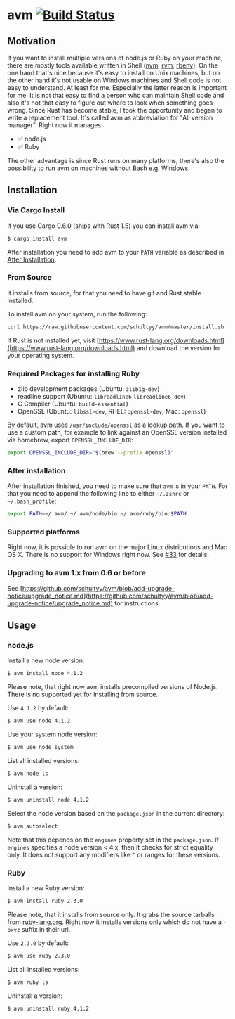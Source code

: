 # avm [![Build Status](https://travis-ci.org/schultyy/avm.svg)](https://travis-ci.org/schultyy/avm)

## Motivation

If you want to install multiple versions of node.js or Ruby on your machine, there are mostly tools available written in Shell ([nvm](https://github.com/creationix/nvm), [rvm](https://rvm.io/), [rbenv](https://github.com/rbenv/rbenv)).
On the one hand that's nice because it's easy to install on Unix machines, but on the other hand it's not usable on Windows machines and Shell code is not easy to understand. At least for me.
Especially the latter reason is important for me. It is not that easy to find a person who can maintain Shell code and also it's not that easy to figure out where to look when something goes wrong.
Since Rust has become stable, I took the opportunity and began to write a replacement tool. It's called avm as abbreviation for "All version manager".
Right now it manages:

- ✅ node.js
- ✅ Ruby 

The other advantage is since Rust runs on many platforms, there's also the possibility to run avm on machines without Bash e.g. Windows.

## Installation

### Via Cargo Install

If you use Cargo 0.6.0 (ships with Rust 1.5) you can install avm via:

```bash
$ cargo install avm
```

After installation you need to add avm to your `PATH` variable as described in [After Installation](https://github.com/schultyy/avm#After-Installation).

### From Source
It installs from source, for that you need to have git and Rust stable installed.

To install avm on your system, run the following:

```bash
curl https://raw.githubusercontent.com/schultyy/avm/master/install.sh | bash
```

If Rust is not installed yet, visit [https://www.rust-lang.org/downloads.html](https://www.rust-lang.org/downloads.html) and download the version for your operating system.

### Required Packages for installing Ruby

- zlib development packages (Ubuntu: `zlib1g-dev`)
- readline support (Ubuntu: `libreadline6` `libreadline6-dev`)
- C Compiler (Ubuntu: `build-essential`)
- OpenSSL (Ubuntu: `libssl-dev`, RHEL: `openssl-dev`, Mac: `openssl`)

By default, avm uses `/usr/include/openssl` as a lookup path. If you want to use a custom path, for example to link against an OpenSSL version installed via homebrew, export `OPENSSL_INCLUDE_DIR`:

```bash
export OPENSSL_INCLUDE_DIR="$(brew --prefix openssl)"
```

### After installation

After installation finished, you need to make sure that `avm` is in your `PATH`.
For that you need to append the following line to either `~/.zshrc` or `~/.bash_profile`:

```bash
export PATH=~/.avm/:~/.avm/node/bin:~/.avm/ruby/bin:$PATH
```

### Supported platforms

Right now, it is possible to run avm on the major Linux distributions and Mac OS X. There is no support for Windows right now. See [#33](https://github.com/schultyy/avm/issues/33) for details.

### Upgrading to avm 1.x from 0.6 or before

See [https://github.com/schultyy/avm/blob/add-upgrade-notice/upgrade_notice.md](https://github.com/schultyy/avm/blob/add-upgrade-notice/upgrade_notice.md) for instructions.

## Usage

### node.js

Install a new node version:

```bash
$ avm install node 4.1.2
```

Please note, that right now avm installs precompiled versions of Node.js. There is no supported yet for installing from source.

Use `4.1.2` by default:
```bash
$ avm use node 4.1.2
```
Use your system node version:

```bash
$ avm use node system
```

List all installed versions:

```bash
$ avm node ls
```

Uninstall a version:

```bash
$ avm uninstall node 4.1.2
```

Select the node version based on the `package.json` in the current directory:

```bash
$ avm autoselect
```
Note that this depends on the `engines` property set in the `package.json`. If `engines`
specifies a node version < 4.x, then it checks for strict equality only. It does not support any
modifiers like `^` or ranges for these versions.

### Ruby

Install a new Ruby version:

```bash
$ avm install ruby 2.3.0
```

Please note, that it installs from source only. It grabs the source tarballs from [ruby-lang.org](https://cache.ruby-lang.org/pub/ruby/). Right now it installs versions only which do not have a `-pxyz` suffix in their url.

Use `2.3.0` by default:
```bash
$ avm use ruby 2.3.0
```

List all installed versions:

```bash
$ avm ruby ls
```

Uninstall a version:

```bash
$ avm uninstall ruby 4.1.2
```
